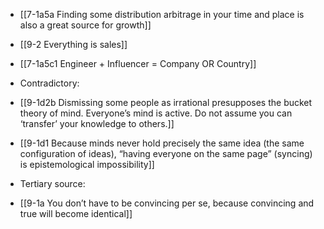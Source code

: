 - [[7-1a5a Finding some distribution arbitrage in your time and place is also a great source for growth]]
- [[9-2 Everything is sales]]

- [[7-1a5c1 Engineer + Influencer = Company OR Country]]

- Contradictory:
- [[9-1d2b Dismissing some people as irrational presupposes the bucket theory of mind. Everyone’s mind is active. Do not assume you can ‘transfer’ your knowledge to others.]]
- [[9-1d1 Because minds never hold precisely the same idea (the same configuration of ideas), “having everyone on the same page” (syncing) is epistemological impossibility]]

- Tertiary source:
- [[9-1a You don’t have to be convincing per se, because convincing and true will become identical]]
